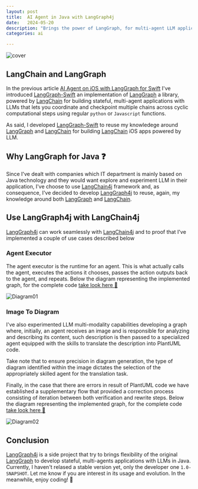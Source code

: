 ```yaml
---
layout: post
title:  AI Agent in Java with LangGraph4j
date:   2024-05-20
description: "Brings the power of LangGraph, for multi-agent LLM application with LLMs, to the Java language."
categories: ai

---
```

![cover]
<br>


##  LangChain and LangGraph

In the previous article [AI Agent on iOS with LangGraph for Swift][article1] I've introduced [LangGraph-Swift] an implementation of [LangGraph] a library, powered by [LangChain] for building stateful, multi-agent applications with LLMs that lets you coordinate and checkpoint multiple chains across cyclic computational steps using regular `python` or `Javascript` functions. 

As said, I developed [LangGraph-Swift] to reuse my knowledege around [LangGraph] and [LangChain] for building 
[LangChain] iOS apps powered by LLM.

## Why LangGraph for Java ❓

Since I've dealt with companies which IT department is mainly based on Java technology and they would want explore and experiment LLM in their application, I've choose to use [LangChain4j] framework and, as consequence,  I've decided to develop [LangGraph4j] to reuse, again, my knowledge around both [LangGraph] and [LangChain].

## Use LangGraph4j with LangChain4j 

[LangGraph4j] can work seamlessly with [LangChain4j] and to proof that I've implemented a couple of use cases described below 

### Agent Executor

The agent executor is the runtime for an agent. This is what actually calls the agent, executes the actions it chooses, passes the action outputs back to the agent, and repeats. Below the diagram representing the implemented graph, for the complete code [take look here 👀][agentexecutor.code]

![Diagram01]

### Image To Diagram

I've also experimented LLM multi-modality capabilities developing a graph where, initially, an agent receives an image and is responsible for analyzing and describing its content, such description is then passed to a specialized agent equipped with the skills to translate the description into PlantUML code. 

Take note that to ensure precision in diagram generation, the type of diagram identified within the image dictates the selection of the appropriately skilled agent for the translation task.

Finally, in the case that there are errors in result of PlantUML code we have established a supplementary flow that provided a correction process consisting of iteration between both verification and rewrite steps. 
Below the diagram representing the implemented graph, for the complete code [take look here 👀][image_to_diagram.code]

![Diagram02]

## Conclusion 

[LangGraph4j] is a side project that try to brings flexibility of the original [LangGraph] to develop stateful, multi-agents applications with LLMs in Java. Currently, I haven't relased a stable version yet, only the developer one `1.0-SNAPSHOT`. Let me know if you are interest in its usage and evolution. In the meanwhile, enjoy coding! 👋 

[cover]: /bsorrentino/assets/langgraph-java/langgraph4j-cover-2.png
[Diagram01]: /bsorrentino/assets/langgraph-java/agentexecutor.puml.png
[Diagram02]: /bsorrentino/assets/langgraph-java/image_to_diagram_with_correction.puml.png

[article1]: https://bsorrentino.github.io/bsorrentino/ai/2024/03/21/langgraph-for-swift.html
[LangGraph-swift]: https://github.com/bsorrentino/LangGraph-Swift
[LangGraph]: https://python.langchain.com/docs/langgraph 
[LangChain]: https://python.langchain.com/docs/get_started/introduction
[LangChain4j]: https://github.com/langchain4j
[LangGraph4j]: https://github.com/bsorrentino/langgraph4j
[agentexecutor.code]: https://github.com/bsorrentino/langgraph4j/tree/main/agents-jdk8/src/main/java/dev/langchain4j/agentexecutor
[image_to_diagram.code]: https://github.com/bsorrentino/langgraph4j/tree/main/agents-jdk8/src/main/java/dev/langchain4j/image_to_diagram


